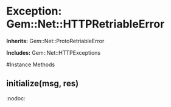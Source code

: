 # Exception: Gem::Net::HTTPRetriableError
**Inherits:** Gem::Net::ProtoRetriableError
    
**Includes:** Gem::Net::HTTPExceptions
  




#Instance Methods
## initialize(msg, res) [](#method-i-initialize)
:nodoc:

